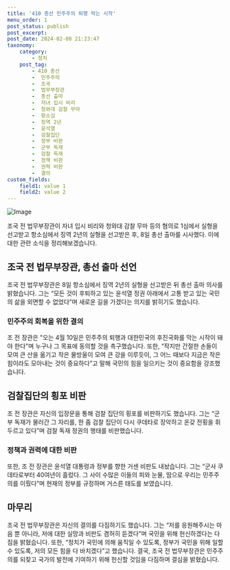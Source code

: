```yaml
---
title: '410 총선 민주주의 퇴행 막는 시작'
menu_order: 1
post_status: publish
post_excerpt: 
post_date: 2024-02-08 21:23:47
taxonomy:
    category:
        - 정치
    post_tag:
        - 410 총선
        -  민주주의
        -  조국
        -  법무부장관
        -  총선 출마
        -  자녀 입시 비리
        -  청와대 감찰 무마
        -  항소심
        -  징역 2년
        -  윤석열
        -  검찰집단
        -  정부 비판
        -  군부 독재
        -  검찰 독재
        -  정책 비판
        -  권력 비판
        -  결의
custom_fields:
    field1: value 1
    field2: value 2
---
```


![Image](https://imgnews.pstatic.net/image/016/2024/02/08/20240208000484_0_20240208173301395.jpg?type=w647)

조국 전 법무부장관이 자녀 입시 비리와 청와대 감찰 무마 등의 혐의로 1심에서 실형을 선고받고 항소심에서 징역 2년의 실형을 선고받은 후, 8일 총선 출마를 시사했다. 이에 대한 관련 소식을 정리해보겠습니다.
## 조국 전 법무부장관, 총선 출마 선언
조국 전 법무부장관은 8일 항소심에서 징역 2년의 실형을 선고받은 뒤 총선 출마 의사를 밝혔습니다. 그는 “모든 것이 후퇴하고 있는 윤석열 정권 아래에서 고통 받고 있는 국민의 삶을 외면할 수 없었다”며 새로운 길을 가겠다는 의지를 밝히기도 했습니다.
### 민주주의 회복을 위한 결의
조 전 장관은 "오는 4월 10일은 민주주의 퇴행과 대한민국의 후진국화를 막는 시작이 돼야 한다"며 누구나 그 목표에 동의할 것을 촉구했습니다. 또한, “작지만 간절한 손들이 모여 큰 산을 옮기고 작은 물방울이 모여 큰 강을 이루듯이, 그 어느 때보다 지금은 작은 힘이라도 모아내는 것이 중요하다”고 말해 국민의 힘을 일으키는 것이 중요함을 강조했습니다.
## 검찰집단의 횡포 비판
조 전 장관은 자신의 입장문을 통해 검찰 집단의 횡포를 비판하기도 했습니다. 그는 “군부 독재가 물러간 그 자리를, 한 줌 검찰 집단이 다시 쿠데타로 장악하고 온갖 전횡을 휘두르고 있다”며 검찰 독재 정권의 행태를 비판했습니다.
### 정책과 권력에 대한 비판
또한, 조 전 장관은 윤석열 대통령과 정부를 향한 거센 비판도 내놨습니다. 그는 “군사 쿠데타로부터 40여년이 흘렀다. 그 사이 수많은 이들의 피와 눈물, 땀으로 우리는 민주주의를 이뤘다”며 현재의 정부를 규정하며 거스른 태도를 보였습니다.
## 마무리
조국 전 법무부장관은 자신의 결의를 다짐하기도 했습니다. 그는 “저를 응원해주시는 마음 뿐 아니라, 저에 대한 실망과 비판도 겸허히 듣겠다”며 국민을 위해 헌신하겠다는 다짐을 밝혔습니다. 또한, “정치가 국민에 의해 움직일 수 있도록, 정부가 국민을 위해 일할 수 있도록, 저의 모든 힘을 다 바치겠다”고 했습니다. 결국, 조국 전 법무부장관은 민주주의를 되찾고 국가의 발전에 기여하기 위해 헌신할 것임을 다짐하며 결심을 밝혔습니다.
